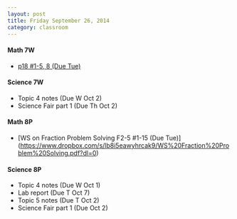```yaml
---
layout: post  
title: Friday September 26, 2014
category: classroom
--- 
```

#### Math 7W
* [p18 #1-5, 8 (Due Tue)](https://www.dropbox.com/s/6bsh54yl53zty6t/MathFocus7%20-%20p18.pdf?dl=0)
  
#### Science 7W
* Topic 4 notes (Due W Oct 2)
* Science Fair part 1 (Due Th Oct 2)

#### Math 8P
* [WS on Fraction Problem Solving F2-5 #1-15 (Due Tue)] (https://www.dropbox.com/s/lb8i5eawyhrcak9/WS%20Fraction%20Problem%20Solving.pdf?dl=0)

#### Science 8P
* Topic 4 notes (Due W Oct 1)
* Lab report (Due T Oct 7)
* Topic 5 notes (Due T Oct 2)
* Science Fair part 1 (Due Oct 2)
